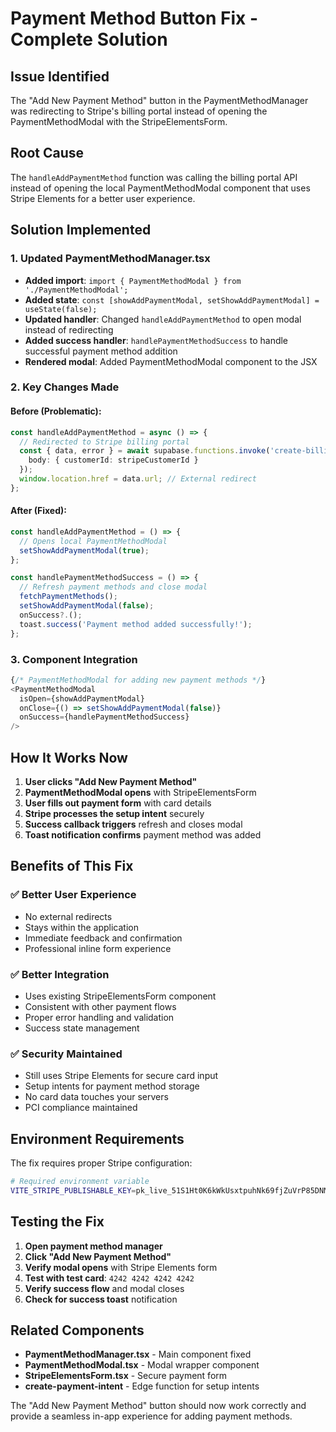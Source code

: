 # Payment Method Button Fix - Complete Solution

## Issue Identified
The "Add New Payment Method" button in the PaymentMethodManager was redirecting to Stripe's billing portal instead of opening the PaymentMethodModal with the StripeElementsForm.

## Root Cause
The `handleAddPaymentMethod` function was calling the billing portal API instead of opening the local PaymentMethodModal component that uses Stripe Elements for a better user experience.

## Solution Implemented

### 1. Updated PaymentMethodManager.tsx
- **Added import**: `import { PaymentMethodModal } from './PaymentMethodModal';`
- **Added state**: `const [showAddPaymentModal, setShowAddPaymentModal] = useState(false);`
- **Updated handler**: Changed `handleAddPaymentMethod` to open modal instead of redirecting
- **Added success handler**: `handlePaymentMethodSuccess` to handle successful payment method addition
- **Rendered modal**: Added PaymentMethodModal component to the JSX

### 2. Key Changes Made

#### Before (Problematic):
```typescript
const handleAddPaymentMethod = async () => {
  // Redirected to Stripe billing portal
  const { data, error } = await supabase.functions.invoke('create-billing-portal-session', {
    body: { customerId: stripeCustomerId }
  });
  window.location.href = data.url; // External redirect
};
```

#### After (Fixed):
```typescript
const handleAddPaymentMethod = () => {
  // Opens local PaymentMethodModal
  setShowAddPaymentModal(true);
};

const handlePaymentMethodSuccess = () => {
  // Refresh payment methods and close modal
  fetchPaymentMethods();
  setShowAddPaymentModal(false);
  onSuccess?.();
  toast.success('Payment method added successfully!');
};
```

### 3. Component Integration
```typescript
{/* PaymentMethodModal for adding new payment methods */}
<PaymentMethodModal
  isOpen={showAddPaymentModal}
  onClose={() => setShowAddPaymentModal(false)}
  onSuccess={handlePaymentMethodSuccess}
/>
```

## How It Works Now

1. **User clicks "Add New Payment Method"**
2. **PaymentMethodModal opens** with StripeElementsForm
3. **User fills out payment form** with card details
4. **Stripe processes the setup intent** securely
5. **Success callback triggers** refresh and closes modal
6. **Toast notification confirms** payment method was added

## Benefits of This Fix

### ✅ Better User Experience
- No external redirects
- Stays within the application
- Immediate feedback and confirmation
- Professional inline form experience

### ✅ Better Integration
- Uses existing StripeElementsForm component
- Consistent with other payment flows
- Proper error handling and validation
- Success state management

### ✅ Security Maintained
- Still uses Stripe Elements for secure card input
- Setup intents for payment method storage
- No card data touches your servers
- PCI compliance maintained

## Environment Requirements

The fix requires proper Stripe configuration:

```bash
# Required environment variable
VITE_STRIPE_PUBLISHABLE_KEY=pk_live_51S1Ht0K6kWkUsxtpuhNk69fjZuVrP85DNMYpexFeFMH5bCHdZjbtltPYXMcU5luEbz0SlB3ImUDAbifJspjtom0L00q27vIPCK
```

## Testing the Fix

1. **Open payment method manager**
2. **Click "Add New Payment Method"** 
3. **Verify modal opens** with Stripe Elements form
4. **Test with test card**: `4242 4242 4242 4242`
5. **Verify success flow** and modal closes
6. **Check for success toast** notification

## Related Components

- **PaymentMethodManager.tsx** - Main component fixed
- **PaymentMethodModal.tsx** - Modal wrapper component
- **StripeElementsForm.tsx** - Secure payment form
- **create-payment-intent** - Edge function for setup intents

The "Add New Payment Method" button should now work correctly and provide a seamless in-app experience for adding payment methods.
